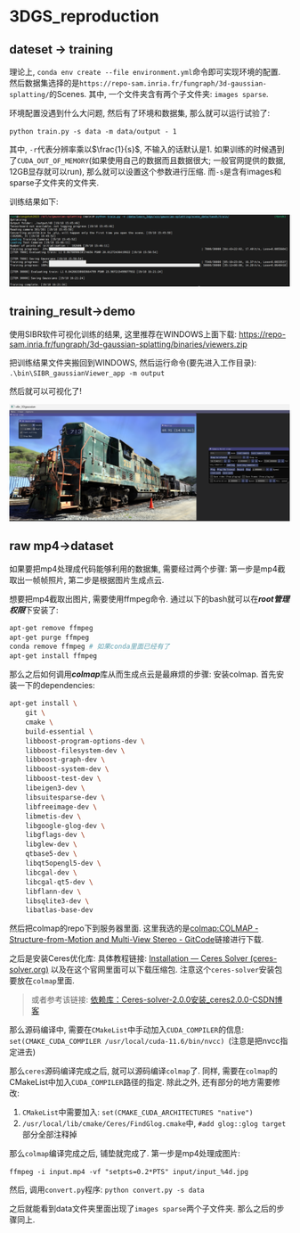 # 3DGS_reproduction

## dateset -> training

理论上, `conda env create --file environment.yml`命令即可实现环境的配置. 然后数据集选择的是`https://repo-sam.inria.fr/fungraph/3d-gaussian-splatting/`的Scenes. 其中, 一个文件夹含有两个子文件夹: `images sparse`. 

环境配置没遇到什么大问题, 然后有了环境和数据集, 那么就可以运行试验了: 

`python train.py -s data -m data/output - 1`

其中, `-r`代表分辨率乘以$\frac{1}{s}$, 不输入的话默认是1. 如果训练的时候遇到了`CUDA_OUT_OF_MEMORY`(如果使用自己的数据而且数据很大; 一般官网提供的数据, 12GB显存就可以run), 那么就可以设置这个参数进行压缩. 而`-s`是含有images和sparse子文件夹的文件夹.

训练结果如下:

![image](img/1.png)

## training_result->demo

使用SIBR软件可视化训练的结果, 这里推荐在WINDOWS上面下载: https://repo-sam.inria.fr/fungraph/3d-gaussian-splatting/binaries/viewers.zip

把训练结果文件夹搬回到WINDOWS, 然后运行命令(要先进入工作目录): `.\bin\SIBR_gaussianViewer_app -m output`

然后就可以可视化了!

![image](img/2.png)

## raw mp4->dataset

如果要把mp4处理成代码能够利用的数据集, 需要经过两个步骤: 第一步是mp4截取出一帧帧照片, 第二步是根据图片生成点云.

想要把mp4截取出图片, 需要使用ffmpeg命令. 通过以下的bash就可以在***root管理权限***下安装了:

````bash
apt-get remove ffmpeg
apt-get purge ffmpeg
conda remove ffmpeg # 如果conda里面已经有了
apt-get install ffmpeg
````

那么之后如何调用***colmap***库从而生成点云是最麻烦的步骤: 安装colmap. 首先安装一下的dependencies:

````bash
apt-get install \
    git \
    cmake \
    build-essential \
    libboost-program-options-dev \
    libboost-filesystem-dev \
    libboost-graph-dev \
    libboost-system-dev \
    libboost-test-dev \
    libeigen3-dev \
    libsuitesparse-dev \
    libfreeimage-dev \
    libmetis-dev \
    libgoogle-glog-dev \
    libgflags-dev \
    libglew-dev \
    qtbase5-dev \
    libqt5opengl5-dev \
    libcgal-dev \
    libcgal-qt5-dev \
    libflann-dev \
    libsqlite3-dev \
    libatlas-base-dev
````

然后把colmap的repo下到服务器里面. 这里我选的是[colmap:COLMAP - Structure-from-Motion and Multi-View Stereo - GitCode](https://gitcode.com/gh_mirrors/co/colmap/overview?utm_source=csdn_github_accelerator&isLogin=1)链接进行下载.

之后是安装Ceres优化库: 具体教程链接: [Installation — Ceres Solver (ceres-solver.org)](http://ceres-solver.org/installation.html#linux)  以及在这个官网里面可以下载压缩包. 注意这个`ceres-solver`安装包要放在`colmap`里面. 

> 或者参考该链接: [依赖库：Ceres-solver-2.0.0安装_ceres2.0.0-CSDN博客](https://blog.csdn.net/qq_32761549/article/details/134545635)

那么源码编译中, 需要在`CMakeList`中手动加入`CUDA_COMPILER`的信息: `set(CMAKE_CUDA_COMPILER /usr/local/cuda-11.6/bin/nvcc) `(注意是把nvcc指定进去)

那么`ceres`源码编译完成之后, 就可以源码编译`colmap`了. 同样, 需要在`colmap`的CMakeList中加入`CUDA_COMPILER`路径的指定. 除此之外, 还有部分的地方需要修改:

1. `CMakeList`中需要加入: `set(CMAKE_CUDA_ARCHITECTURES "native")`
2. `/usr/local/lib/cmake/Ceres/FindGlog.cmake`中, `#add glog::glog target`部分全部注释掉

那么`colmap`编译完成之后, 铺垫就完成了. 第一步是mp4处理成图片: 

`ffmpeg -i input.mp4 -vf "setpts=0.2*PTS" input/input_%4d.jpg`

然后, 调用`convert.py`程序: `python convert.py -s data`

之后就能看到data文件夹里面出现了`images sparse`两个子文件夹. 那么之后的步骤同上.